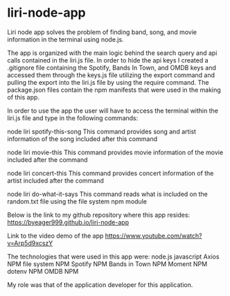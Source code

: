 # liri-node-app

Liri node app solves the problem of finding band, song, and movie information in the terminal using node.js.

The app is organized with the main logic behind the search query and api calls contained in the liri.js file.  In order to hide the api keys I created a .gitignore file containing the Spotify, Bands In Town, and OMDB keys and accessed them through the keys.js file utilizing the export command and pulling the export into the liri.js file by using the require command.  The package.json files contain the npm manifests that were used in the making of this app.  

In order to use the app the user will have to access the terminal within the liri.js file and type in the following commands:

node liri spotify-this-song
This command provides song and artist information of the song included after this command

node liri movie-this
This command provides movie information of the movie included after the command

node liri concert-this
This command provides concert information of the artist included after the command

node liri do-what-it-says
This command reads what is included on the random.txt file using the file system npm module

Below is the link to my github repository where this app resides:
https://byeager999.github.io/liri-node-app

Link to the video demo of the app
https://www.youtube.com/watch?v=Arp5d9xcszY

The technologies that were used in this app were:
node.js
javascript
Axios NPM
file system NPM 
Spotify NPM
Bands in Town NPM
Moment NPM
dotenv NPM
OMDB NPM

My role was that of the application developer for this application.
